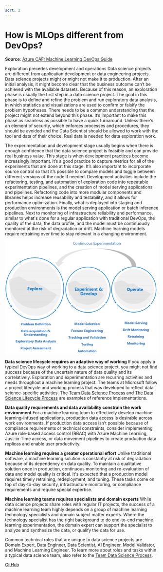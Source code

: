 ```yaml
---
sort: 2
---
```

# How is MLOps different from DevOps?

**Source**: [Azure CAF: Machine Learning DevOps Guide](https://docs.microsoft.com/en-us/azure/cloud-adoption-framework/ready/azure-best-practices/ai-machine-learning-mlops#machine-learning-devops-mlops-best-practices-with-azure-machine-learning)

Exploration precedes development and operations
Data science projects are different from application development or data engineering projects. Data science projects might or might not make it to production. After an initial analysis, it might become clear that the business outcome can’t be achieved with the available datasets. Because of this reason, an exploration phase is usually the first step in a data science project. The goal in this phase is to define and refine the problem and run exploratory data analysis, in which statistics and visualizations are used to confirm or falsify the problem hypotheses. There needs to be a common understanding that the project might not extend beyond this phase. It’s important to make this phase as seamless as possible to have a quick turnaround. Unless there's an element of security, which enforces processes and procedures, they should be avoided and the Data Scientist should be allowed to work with the tool and data of their choice. Real data is needed for data exploration work.

The experimentation and development stage usually begins when there is enough confidence that the data science project is feasible and can provide real business value. This stage is when development practices become increasingly important. It’s a good practice to capture metrics for all of the experiments that are done at this stage. It’s also important to incorporate source control so that it’s possible to compare models and toggle between different versions of the code if needed. Development activities include the refactoring, testing, and automation of exploration code into repeatable experimentation pipelines, and the creation of model serving applications and pipelines. Refactoring code into more modular components and libraries helps increase reusability and testability, and it allows for performance optimization. Finally, what is deployed into staging and production environments is the model serving application or batch inference pipelines. Next to monitoring of infrastructure reliability and performance, similar to what's done for a regular application with traditional DevOps, the quality of the data, the data profile, and the model must be continuously monitored at the risk of degradation or drift. Machine learning models require retraining over time to stay relevant in a changing environment.

![MLOps Stages](_img/mlops-stages.png)

**Data science lifecycle requires an adaptive way of working**
If you apply a typical DevOps way of working to a data science project, you might not find success because of the uncertain nature of data quality and its correlatively. Exploration and experimentation are recurring activities and needs throughout a machine learning project. The teams at Microsoft follow a project lifecycle and working process that was developed to reflect data science-specific activities. The [Team Data Science Process](https://docs.microsoft.com/en-us/azure/machine-learning/team-data-science-process/overview) and [The Data Science Lifecycle Process](https://github.com/dslp/dslp) are examples of reference implementations.

**Data quality requirements and data availability constrain the work environment**
For a machine learning team to effectively develop machine learning-infused applications, production data access is desirable across work environments. If production data access isn’t possible because of compliance requirements or technical constraints, consider implementing Azure role-based access control (RBAC) with Azure Machine Learning, Just-in-Time access, or data movement pipelines to create production data replicas and enable user productivity.

**Machine learning requires a greater operational effort**
Unlike traditional software, a machine learning solution is constantly at risk of degradation because of its dependency on data quality. To maintain a qualitative solution once in production, continuous monitoring and re-evaluation of data and model quality is critical. It's expected that a production model requires timely retraining, redeployment, and tuning. These tasks come on top of day-to-day security, infrastructure monitoring, or compliance requirements and require special expertise.

**Machine learning teams requires specialists and domain experts**
While data science projects share roles with regular IT projects, the success of a machine learning team highly depends on a group of machine learning technology specialists and domain subject matter experts. Where the technology specialist has the right background to do end-to-end machine learning experimentation, the domain expert can support the specialist to analyze and synthesize the data, or qualify the data for use.

Common technical roles that are unique to data science projects are Domain Expert, Data Engineer, Data Scientist, AI Engineer, Model Validator, and Machine Learning Engineer. To learn more about roles and tasks within a typical data science team, also refer to the [Team Data Science Process](https://docs.microsoft.com/en-us/azure/machine-learning/team-data-science-process/roles-tasks).

[GitHub](http://github.com)